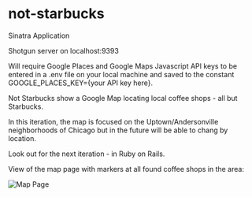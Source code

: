 # not-starbucks

Sinatra Application

Shotgun server on localhost:9393

Will require Google Places and Google Maps Javascript API keys to be entered in a .env file on your local machine and saved to the constant GOOGLE_PLACES_KEY={your API key here}.

Not Starbucks show a Google Map locating local coffee shops - all but Starbucks.

In this iteration, the map is focused on the Uptown/Andersonville neighborhoods of Chicago but in the future will be able to chang by location.

Look out for the next iteration - in Ruby on Rails.

View of the map page with markers at all found coffee shops in the area:

![Map Page](/map-page-view.png?raw=true "Map Page")
